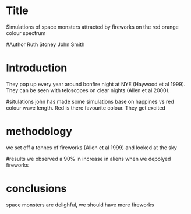 # Title 
Simulations of space monsters attracted by fireworks on the red orange colour spectrum


#Author
Ruth Stoney
John Smith

# Introduction
They pop up every year around bonfire night at NYE (Haywood et al 1999). 
They can be seen with teloscopes on clear nights (Allen et al 2000).


#situlations
john has made some simulations base on happines vs red colour wave length.
Red is there favourite colour. They get excited

# methodology
we set off a tonnes of fireworks (Allen et al 1999) and looked at the sky 

#results
we observed a 90% in increase in aliens when we depolyed fireworks

# conclusions
space monsters are delighful, we should have more  fireworks


